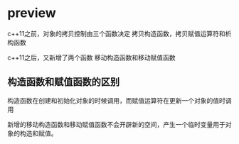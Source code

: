 # preview

c++11之前，对象的拷贝控制由三个函数决定
拷贝构造函数，拷贝赋值运算符和析构函数

c++11之后，又新增了两个函数
移动构造函数和移动赋值函数

## 构造函数和赋值函数的区别
构造函数在创建和初始化对象的时候调用，而赋值运算符在更新一个对象的值时调用


新增的移动构造函数和移动赋值函数不会开辟新的空间，产生一个临时变量用于对象的构造和赋值。
